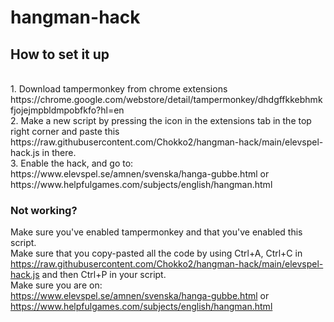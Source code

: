 # hangman-hack
## How to set it up
<br>
1. Download tampermonkey from chrome extensions https://chrome.google.com/webstore/detail/tampermonkey/dhdgffkkebhmkfjojejmpbldmpobfkfo?hl=en
<br>
2. Make a new script by pressing the icon in the extensions tab in the top right corner and paste this https://raw.githubusercontent.com/Chokko2/hangman-hack/main/elevspel-hack.js in there.
<br>
3. Enable the hack, and go to: <br>
https://www.elevspel.se/amnen/svenska/hanga-gubbe.html or
https://www.helpfulgames.com/subjects/english/hangman.html

### Not working?
Make sure you've enabled tampermonkey and that you've enabled this script.<br>
Make sure that you copy-pasted all the code by using Ctrl+A, Ctrl+C in https://raw.githubusercontent.com/Chokko2/hangman-hack/main/elevspel-hack.js and then Ctrl+P in your script.<br>
Make sure you are on: <br>
https://www.elevspel.se/amnen/svenska/hanga-gubbe.html or
https://www.helpfulgames.com/subjects/english/hangman.html
